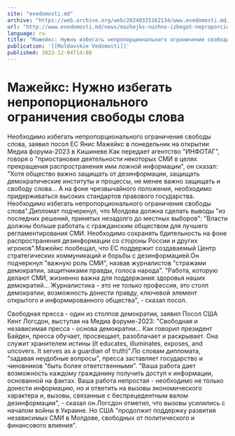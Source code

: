 ```yaml
---
site: "evedomosti.md"
archive: "https://web.archive.org/web/20240325162134/www.evedomosti.md/news/mazhejks-nuzhno-izbegat-neproporcionalnogo-ogranicheniya-svo"
url: "http://www.evedomosti.md/news/mazhejks-nuzhno-izbegat-neproporcionalnogo-ogranicheniya-svo"
language: ru
title: "Мажейкс: Нужно избегать непропорционального ограничения свободы слова"
publication: '[[Moldavskie Vedomosti]]'
published: 2023-12-04T14:08
---
```


# Мажейкс: Нужно избегать непропорционального ограничения свободы слова

Необходимо избегать непропорционального ограничения свободы слова, заявил посол ЕС Янис Мажейкс в понедельник на открытии Медиа форума-2023 в Кишиневе.Как передает агентство "ИНФОТАГ", говоря о "приостановке деятельности некоторых СМИ в целях прекращения распространения ими ложной информации", он сказал: "Хотя общество важно защищать от дезинформации, защищать демократические институты и процессы, не менее важно защищать и свободу слова... А на фоне чрезвычайного положения, необходимо придерживаться высоких стандартов правового государства. Необходимо избегать непропорционального ограничения свободы слова".Дипломат подчеркнул, что Молдова должна сделать выводы "из последних решений, принятых незадолго до местных выборов": "Власти должны больше работать с гражданским обществом для лучшего регламентирования СМИ. Необходимо сохранять бдительность на фоне распространения дезинформации со стороны России и других игроков".Мажейкс пообещал, что ЕС поддержит создаваемый Центр стратегических коммуникаций и борьбы с дезинформацией.Он подчеркнул "важную роль СМИ", назвав журналистов "стражами демократии, защитниками правды, голоса народа". "Работа, которую делают СМИ, жизненно важна для поддержания здоровья наших демократий... Журналистика - это не только профессия, это столп демократии, возможность донести правду, ключевой элемент открытого и информированного общества", - сказал посол.

Свободная пресса - один из столпов демократии, заявил Посол США Кент Логсдон, выступая на Медиа форуме-2023: "Свободная и независимая пресса - основа демократии... Как говорил президент Байден, пресса обучает, просвещает, разоблачает и раскрывает. Она служит хранителем истины (It educates, illuminates, exposes, and uncovers. It serves as a guardian of truth)".По словам дипломата, "задавая неудобные вопросы", пресса заставляет государство и чиновников "быть более ответственными". "Ваша работа дает возможность каждому гражданину получить доступ к информации, основанной на фактах. Ваша работа непростая - необходимо не только донести информацию, но и ответить на вызовы экономического характера и, вызовы, связанные с беспрецедентным валом дезинформации", - сказал он.Логсдон отметил, что вызовы усилились с началом войны в Украине. Но США "продолжит поддержку развития независимых СМИ в Молдове, свободных от политического и финансового влияния".